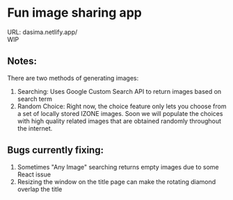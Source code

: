 # Fun image sharing app
URL: dasima.netlify.app/  
WIP
## Notes:
There are two methods of generating images:
1. Searching: Uses Google Custom Search API to return images based on search term
2. Random Choice: Right now, the choice feature only lets you choose from a set of locally stored IZONE images. Soon we will populate the choices with high quality related images that are obtained randomly throughout the internet. 

## Bugs currently fixing: 
1. Sometimes "Any Image" searching returns empty images due to some React issue
2. Resizing the window on the title page can make the rotating diamond overlap the title